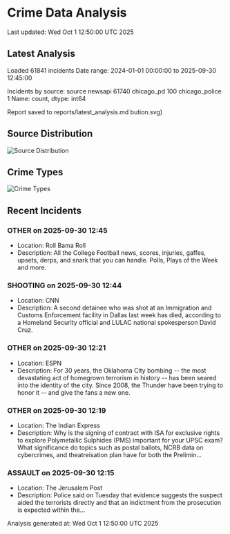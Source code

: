 # Crime Data Analysis
Last updated: Wed Oct  1 12:50:00 UTC 2025

## Latest Analysis

Loaded 61841 incidents
Date range: 2024-01-01 00:00:00 to 2025-09-30 12:45:00

Incidents by source:
source
newsapi           61740
chicago_pd          100
chicago_police        1
Name: count, dtype: int64

Report saved to reports/latest_analysis.md
bution.svg)

## Source Distribution
![Source Distribution](images/source_distribution.svg)

## Crime Types
![Crime Types](images/crime_types.svg)

## Recent Incidents

### OTHER on 2025-09-30 12:45
- Location: Roll Bama Roll
- Description: All the College Football news, scores, injuries, gaffes, upsets, derps, and snark that you can handle. Polls, Plays of the Week and more.


### SHOOTING on 2025-09-30 12:44
- Location: CNN
- Description: A second detainee who was shot at an Immigration and Customs Enforcement facility in Dallas last week has died, according to a Homeland Security official and LULAC national spokesperson David Cruz.


### OTHER on 2025-09-30 12:21
- Location: ESPN
- Description: For 30 years, the Oklahoma City bombing -- the most devastating act of homegrown terrorism in history -- has been seared into the identity of the city. Since 2008, the Thunder have been trying to honor it -- and give the fans a new one.


### OTHER on 2025-09-30 12:19
- Location: The Indian Express
- Description: Why is the signing of contract with ISA for exclusive rights to explore Polymetallic Sulphides (PMS) important for your UPSC exam? What significance do topics such as postal ballots, NCRB data on cybercrimes, and theatreisation plan have for both the Prelimin…


### ASSAULT on 2025-09-30 12:15
- Location: The Jerusalem Post
- Description: Police said on Tuesday that evidence suggests the suspect aided the terrorists directly and that an indictment from the prosecution is expected within the...

Analysis generated at: Wed Oct  1 12:50:00 UTC 2025
